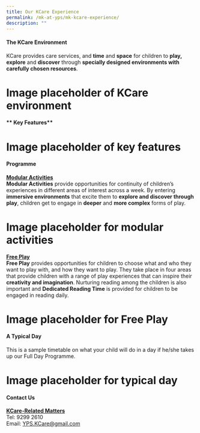 ```yaml
---
title: Our KCare Experience
permalink: /mk-at-yps/mk-kcare-experience/
description: ""
---
```

#### **The KCare Environment**
KCare provides care services, and **time** and **space** for children to **play, explore** and **discover** through **specially designed environments with carefully chosen resources**.

# Image placeholder of KCare environment

#### ** Key Features**

# Image placeholder of key features

#### **Programme**

**<u>Modular Activities</u>**
<br>**Modular Activities** provide opportunities for continuity of children’s experiences in different areas of interest across a week. By entering **immersive environments** that excite them to **explore and discover through play**, children get to engage in **deeper** and **more complex** forms of play.

# Image placeholder for modular activities

**<u>Free Play</u>**
<br>**Free Play** provides opportunities for children to choose what and who they want to play with, and how they want to play. They take place in four areas that provide children with a range of play experiences that can inspire their **creativity and imagination**. Nurturing reading among the children is also important and **Dedicated Reading Time** is provided for children to be engaged in reading daily.

# Image placeholder for Free Play

#### **A Typical Day**
This is a sample timetable on what your child will do in a day if he/she takes up our Full Day Programme.

# Image placeholder for typical day

#### **Contact Us**

**<u>KCare-Related Matters</u>**
<br>Tel: 9299 2610
<br>Email: [YPS.KCare@gmail.com](mailto:YPS.KCare@gmail.com)